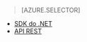 ﻿> [AZURE.SELECTOR]
- [SDK do .NET](/pt-br/documentation/articles/media-services-dotnet-get-started/)
- [API REST](/pt-br/documentation/articles/media-services-rest-get-started/)

<!--HONumber=42-->
